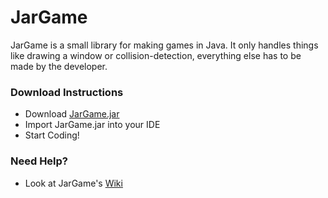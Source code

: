 # JarGame
JarGame is a small library for making games in Java. 
It only handles things like drawing a window or collision-detection, 
everything else has to be made by the developer.

### Download Instructions
* Download [JarGame.jar](https://github.com/Joshyx/JarGame/blob/main/downloads/jargame.jar?raw=true)
* Import JarGame.jar into your IDE
* Start Coding!


### Need Help?

* Look at JarGame's [Wiki](https://github.com/Joshyx/JarGame/wiki)
